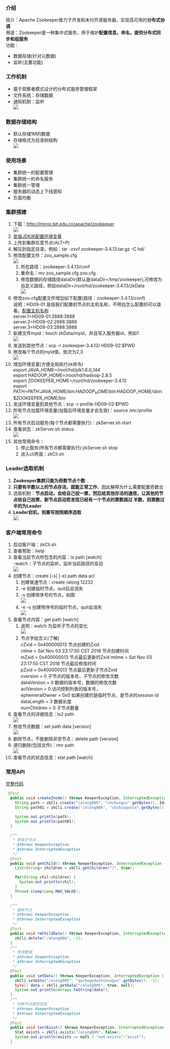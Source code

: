### 介绍
简介：Apache Zookeeper致力于开发和未付开源服务器，实现高可用的**分布式协调**        
用途：Zookeeper是一种集中式服务，用于维护**配置信息、命名，提供分布式同步和组服务**        
功能：
+ 数据存储(针对元数据)
+ 监听(主要功能)
### 工作机制
+ 基于观察者模式设计的分布式服务管理框架
+ 文件系统：存储数据
+ 通知机制：监听       
![](img/zk工作机制.png)
### 数据存储结构
+ 默认存储1M的数据
+ 存储格式为目录树结构        
![](img/zk存储结构.png)
### 使用场景
+ 集群统一的配置管理
+ 集群统一的命名服务
+ 集群统一管理
+ 服务器的动态上下线感知
+ 负载均衡
### 集群搭建
1. 下载：http://mirror.bit.edu.cn/apache/zookeeper     
![](img/zkdw.png)
2. [安装JDK并配置环境变量](../Day03Hadoop集群安装部署/README.md#准备工作)
3. 上传到集群任意节点(ALT+P)
4. 解压到指定目录。例如：tar -zxvf zookeeper-3.4.13.tar.gz -C hd/
5. 修改配置文件：zoo_sample.cfg    
![](img/zkconf.png)
    1. 所在路径：zookeeper-3.4.13/conf
    1. 重命名：mv zoo_sample.cfg zoo.cfg
    1. 修改数据的存储路径dataDir(默认是dataDir=/tmp/zookeeper),可修改为自定义路径，例如dataDir=/root/hd/zookeeper-3.4.13/zkData     
    ![](img/zkdata.png)     
6. 修改zoo.cfg配置文件增加如下配置(路径：zookeeper-3.4.13/conf)        
说明：HD09-01 是指我们配置的节点的主机名称，不明白怎么配置的可以查看。[配置主机名称](../Day03Hadoop集群安装部署/README.md#准备工作)    
server.1=HD09-01:2888:3888      
server.2=HD09-02:2888:3888      
server.3=HD09-03:2888:3888      
7. 新建文件myid：touch zkData/myid，并且写入服务器id，例如1     
![](img/myid.png)
8. 发送到其他节点：scp -r zookeeper-3.4.13/ HD09-02:$PWD
9. 修改每个节点的myid值，依次为2,3      
![](img/myid2.png)
10. 增加环境变量(方便全局执行zk命令)      
export JAVA_HOME=/root/hd/jdk1.8.0_144      
export HADOOP_HOME=/root/hd/hadoop-2.8.5        
export ZOOKEEPER_HOME=/root/hd/zookeeper-3.4.12     
export PATH=$PATH:$JAVA_HOME/bin:$HADOOP_HOME/bin:$HADOOP_HOME/sbin:$ZOOKEEPER_HOME/bin     
11. 发送环境变量到其他节点：scp -r profile HD09-02:$PWD
12. 所有节点加载环境变量(加载后环境变量才会生效)：source /etc/profile     
![](img/profile.png)
13. 所有节点启动服务(每个节点都需要执行)：zkServer.sh start
14. 查看状态：zkServer.sh status     
![](img/status.png)
15. 其他常用命令：
    1. 停止服务(所有节点都需要执行):zkServer.sh stop
    2. 进入cli界面：zkCli.sh
### Leader选取机制
1. **Zookeeper集群只能为奇数节点个数**
2. **只要有半数以上的节点存活，就能正常工作**，因此解释为什么需要配置奇数台
3. 选取机制：**节点启动，会给自己投一票，然后给其他存活的通信，让其他的节点给自己投票，新节点启动若发现已经有一个节点的票数超过
半数，则票数过半的为Leader**
4. **Leader宕机，则重写按照顺序选取**       
![](img/leader.png)
### 客户端常用命令
1. 启动客户端：zkCli.sh
2. 查看帮助：help
3. 查看当前节点所包含的内容：ls path [watch]     
-watch：子节点的监听，监听当前路径的变动     
![](img/watch.png)
4. 创建节点：create [-s] [-e] path data acl
    1. 创建普通节点：create /along 12232
    2. -e 创建临时节点，quit后会消失
    3. -s 创建带序号的节点，如图       
    ![](img/createnode.png)
    4. -e -s 创建带序号的临时节点，quit会消失     
    ![](img/createnode-e-s.png)
5. 查看节点内容：get path [watch]      
    1. 说明：watch 为监听子节点的变化      
    ![](img/getpath.png)
    2. 节点字段含义(了解)   
    cZxid = 0x400000013 节点创建的Zxid   
    ctime = Sat Nov 03 23:17:50 CST 2018   节点创建时间   
    mZxid = 0x400000013 节点最后更新的Zxid 
    mtime = Sat Nov 03 23:17:50 CST 2018    节点最后修改时间    
    pZxid = 0x400000013  节点最后更新子节点Zxid  
    cversion = 0     子节点的版本号，子节点的修改次数   
    dataVersion = 0   数据的版本号，数据的修改次数    
    aclVersion = 0   访问控制列表的版本号，    
    ephemeralOwner = 0x0   如果创建的是临时节点，是节点的session id    
    dataLength = 3  数据长度    
    numChildren = 0 子节点数量   
6. 查看节点的详细信息：ls2 path   
![](img/ls2path.png)
7. 修改节点数据：set path data [version]   
![](img/setpathdata.png)
8. 删除节点，不能删除非空节点：delete path [version]
9. 递归删除(包括文件)：rmr path      
![](img/rmrpath.png)
10. 查看节点的状态信息：stat path [watch]
### 常用API
[完整代码](ZookeeperDemo/src/main/java/ZookeeperCli/zkCliApi.java)      
```java
 @Test
  public void createZnode() throws KeeperException, InterruptedException {
    String path = zkCli.create("/along005", "chihuoguo".getBytes(), Ids.OPEN_ACL_UNSAFE, CreateMode.PERSISTENT);
    String path01 = zkCli.create("/along006", "chihuoguole".getBytes(), Ids.OPEN_ACL_UNSAFE, CreateMode.PERSISTENT);

    System.out.println(path);
    System.out.println(path01);
  }

  /**
   * 获取子节点
   * @throws KeeperException
   * @throws InterruptedException
   */
  @Test
  public void getChild() throws KeeperException, InterruptedException {
    List<String> children = zkCli.getChildren("/", true);

    for(String chil:children) {
      System.out.println(chil);
    }
    Thread.sleep(Long.MAX_VALUE);
  }

  /**
   * 删除节点
   * @throws KeeperException
   * @throws InterruptedException
   */
  @Test
  public void rmChildDate() throws KeeperException, InterruptedException {
    zkCli.delete("/along006", -1);
  }
  /**
   * 修改数据
   * @throws KeeperException
   * @throws InterruptedException
   */
  @Test
  public void setData() throws KeeperException, InterruptedException {
    zkCli.setData("/along005", "quchegnduchihuoguo".getBytes(), -1);
    byte[] data = zkCli.getData("/along005", true, null);
    System.out.println(Arrays.toString(data));
  }
  /**
   * 判断节点是否存在
   * @throws KeeperException
   * @throws InterruptedException
   */
  @Test
  public void testExist() throws KeeperException, InterruptedException {
    Stat exists = zkCli.exists("/along005", false);
    System.out.println(exists == null ? "not exists":"exist");
  }
```
